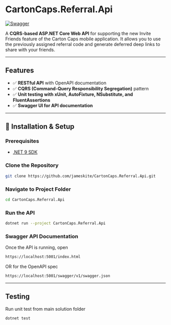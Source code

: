 # CartonCaps.Referral.Api

[![Swagger](https://img.shields.io/badge/API-Docs-brightgreen)](https://localhost:5001/index.html)


A **CQRS-based ASP.NET Core Web API** for supporting the new Invite Friends feature of the Carton Caps mobile application. It allows you to use the previously assigned referral code and generate deferred deep links to share with your friends.

---

## **Features**
- ✅ **RESTful API** with OpenAPI documentation
- ✅ **CQRS (Command-Query Responsibility Segregation)** pattern
- ✅ **Unit testing with xUnit, AutoFixture, NSubstitute, and FluentAssertions**
- ✅ **Swagger UI for API documentation**

---

## 🔧 **Installation & Setup**
### **Prerequisites**
- [.NET 9 SDK](https://dotnet.microsoft.com/en-us/download/dotnet/9.0)


### **Clone the Repository**
```sh
git clone https://github.com/jameskite/CartonCaps.Referral.Api.git
```
### **Navigate to Project Folder**
```sh
cd CartonCaps.Referral.Api
```
### **Run the API**
```sh
dotnet run --project CartonCaps.Referral.Api
```
### **Swagger API Documentation**
Once the API is running, open
```bash
https://localhost:5001/index.html
```
OR for the OpenAPI spec
```bash
https://localhost:5001/swagger/v1/swagger.json
```
---
## **Testing**
Run unit test from main solution folder
```sh
dotnet test
```
